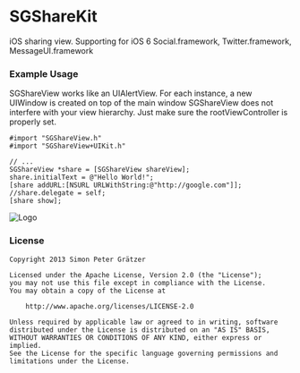 # SGShareKit

iOS sharing view. Supporting for iOS 6 Social.framework, Twitter.framework, MessageUI.framework

### Example Usage

SGShareView works like an UIAlertView. For each instance, a new UIWindow is created on top of the main window
SGShareView does not interfere with your view hierarchy. Just make sure the rootViewController is properly set.

	#import "SGShareView.h"
	#import "SGShareView+UIKit.h"
	
	// ...
	SGShareView *share = [SGShareView shareView];
	share.initialText = @"Hello World!";
	[share addURL:[NSURL URLWithString:@"http://google.com"]];
	//share.delegate = self;
	[share show];
	

![Logo](https://raw.github.com/graetzer/SGShareKit/master/Demo/screenshot.png)

### License

	Copyright 2013 Simon Peter Grätzer
	
	Licensed under the Apache License, Version 2.0 (the "License");
	you may not use this file except in compliance with the License.
	You may obtain a copy of the License at
	
		http://www.apache.org/licenses/LICENSE-2.0
		
	Unless required by applicable law or agreed to in writing, software
	distributed under the License is distributed on an "AS IS" BASIS,
	WITHOUT WARRANTIES OR CONDITIONS OF ANY KIND, either express or implied.
	See the License for the specific language governing permissions and
	limitations under the License.
	